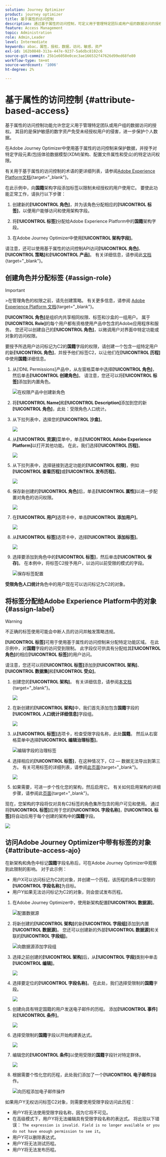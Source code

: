 ```yaml
---
solution: Journey Optimizer
product: journey optimizer
title: 基于属性的访问控制
description: 通过基于属性的访问控制，可定义用于管理特定团队或用户组的数据访问的授权。
feature: Access Management
topic: Administration
role: Admin,Leader
level: Intermediate
keywords: abac，属性，授权，数据，访问，敏感，资产
exl-id: 162b0848-313a-447e-9237-5a6dbc8102c6
source-git-commit: 25b1e6050e0cec3ae166532f47626d99ed68fe80
workflow-type: tm+mt
source-wordcount: '1006'
ht-degree: 2%

---
```


# 基于属性的访问控制 {#attribute-based-access}

基于属性的访问控制功能允许您定义用于管理特定团队或用户组的数据访问的授权。 其目的是保护敏感的数字资产免受未经授权用户的侵害，进一步保护个人数据。

在Adobe Journey Optimizer中使用基于属性的访问控制来保护数据，并授予对特定字段元素(包括体验数据模型(XDM)架构、配置文件属性和受众)的特定访问权限。

有关用于基于属性的访问控制的术语的更详细列表，请参阅[Adobe Experience Platform文档](https://experienceleague.adobe.com/docs/experience-platform/access-control/abac/overview.html?lang=zh-Hans){target="_blank"}。

在此示例中，向&#x200B;**国籍**&#x200B;架构字段添加标签以限制未经授权的用户使用它。 要使此功能正常工作，请执行以下步骤：

1. 创建新的&#x200B;**[!UICONTROL 角色]**，并为该角色分配相应的&#x200B;**[!UICONTROL 标签]**，以便用户能够访问和使用架构字段。

1. 将&#x200B;**[!UICONTROL 标签]**&#x200B;分配给Adobe Experience Platform中的&#x200B;**国籍**&#x200B;架构字段。

1. 在Adobe Journey Optimizer中使用&#x200B;**[!UICONTROL 架构字段]**。

请注意，还可以使用基于属性的访问控制API访问&#x200B;**[!UICONTROL 角色]**、**[!UICONTROL 策略]**&#x200B;和&#x200B;**[!UICONTROL 产品]**。 有关详细信息，请参阅此[文档](https://experienceleague.adobe.com/docs/experience-platform/access-control/abac/abac-api/overview.html){target="_blank"}。

## 创建角色并分配标签 {#assign-role}

>[!IMPORTANT]
>
>&#x200B;>在管理角色的权限之前，请先创建策略。 有关更多信息，请参阅 [Adobe Experience Platform 文档](https://experienceleague.adobe.com/docs/experience-platform/access-control/abac/permissions-ui/policies.html){target="_blank"}。

**[!UICONTROL 角色]**&#x200B;是组织内共享相同权限、标签和沙盒的一组用户。 属于&#x200B;**[!UICONTROL Role]**&#x200B;的每个用户都有资格使用产品中包含的Adobe应用程序和服务。 您还可以创建自己的&#x200B;**[!UICONTROL 角色]**，以微调用户对界面中特定功能或对象的访问权限。

要授予所选用户访问标记为C2的&#x200B;**国籍**&#x200B;字段的权限，请创建一个包含一组特定用户的新&#x200B;**[!UICONTROL 角色]**，并授予他们标签C2，以让他们在&#x200B;**[!UICONTROL 历程]**&#x200B;中使用&#x200B;**国籍**&#x200B;详细信息。

1. 从[!DNL Permissions]产品中，从左窗格菜单中选择&#x200B;**[!UICONTROL 角色]**，然后单击&#x200B;**[!UICONTROL 创建角色]**。 请注意，您还可以将&#x200B;**[!UICONTROL 标签]**&#x200B;添加到内置角色。

   ![在权限产品中创建新角色](assets/role_1.png)

1. 将&#x200B;**[!UICONTROL Name]**&#x200B;和&#x200B;**[!UICONTROL Description]**&#x200B;添加到您的新&#x200B;**[!UICONTROL 角色]**，此处：受限角色人口统计。

1. 从下拉列表中，选择您的&#x200B;**[!UICONTROL 沙盒]**。

   ![](assets/role_2.png)

1. 从&#x200B;**[!UICONTROL 资源]**&#x200B;菜单中，单击&#x200B;**[!UICONTROL Adobe Experience Platform]**&#x200B;以打开其他功能。 在此，我们选择&#x200B;**[!UICONTROL 历程]**。

   ![](assets/role_3.png)

1. 从下拉列表中，选择链接到选定功能的&#x200B;**[!UICONTROL 权限]**，例如&#x200B;**[!UICONTROL 查看历程]**&#x200B;或&#x200B;**[!UICONTROL 发布历程]**。

   ![](assets/role_6.png)

1. 保存新创建的&#x200B;**[!UICONTROL 角色]**&#x200B;后，单击&#x200B;**[!UICONTROL 属性]**&#x200B;以进一步配置对角色的访问权限。

   ![](assets/role_7.png)

1. 在&#x200B;**[!UICONTROL 用户]**&#x200B;选项卡中，单击&#x200B;**[!UICONTROL 添加用户]**。

   ![](assets/role_8.png)

1. 从&#x200B;**[!UICONTROL 标签]**&#x200B;选项卡中，选择&#x200B;**[!UICONTROL 添加标签]**。

   ![](assets/role_9.png)

1. 选择要添加到角色中的&#x200B;**[!UICONTROL 标签]**，然后单击&#x200B;**[!UICONTROL 保存]**。 在本例中，将标签C2授予用户，以访问以前受限的模式的字段。

   ![保存标签配置](assets/role_4.png)

**受限角色人口统计**&#x200B;角色中的用户现在可以访问标记为C2的对象。

## 将标签分配给Adobe Experience Platform中的对象 {#assign-label}

>[!WARNING]
>
>不正确的标签使用可能会中断人员的访问并触发策略违规。

**[!UICONTROL 标签]**&#x200B;可用于使用基于属性的访问控制来分配特定功能区域。 在此示例中，对&#x200B;**国籍**&#x200B;字段的访问受到限制。 此字段仅可供具有分配给其&#x200B;**[!UICONTROL 角色]**&#x200B;的相应&#x200B;**[!UICONTROL 标签]**&#x200B;的用户访问。

请注意，您还可以将&#x200B;**[!UICONTROL 标签]**&#x200B;添加到&#x200B;**[!UICONTROL 架构]**、**[!UICONTROL 数据集]**&#x200B;和&#x200B;**[!UICONTROL 受众]**。

1. 创建您的&#x200B;**[!UICONTROL 架构]**。 有关详细信息，请参阅[本文档](https://experienceleague.adobe.com/docs/experience-platform/xdm/schema/composition.html){target="_blank"}。

   ![](assets/label_1.png)

1. 在新创建的&#x200B;**[!UICONTROL 架构]**&#x200B;中，我们首先添加包含&#x200B;**国籍**&#x200B;字段的&#x200B;**[!UICONTROL 人口统计详细信息]**&#x200B;字段组。

   ![](assets/label_2.png)

1. 从&#x200B;**[!UICONTROL 标签]**&#x200B;选项卡，检查受限字段名称，此处&#x200B;**国籍**。 然后从右窗格菜单中选择&#x200B;**[!UICONTROL 编辑治理标签]**。

   ![编辑字段的治理标签](assets/label_3.png)

1. 选择相应的&#x200B;**[!UICONTROL 标签]**，在这种情况下，C2 — 数据无法导出到第三方。 有关可用标签的详细列表，请参阅[此页面](https://experienceleague.adobe.com/docs/experience-platform/data-governance/labels/reference.html#contract-labels){target="_blank"}。

   ![](assets/label_4.png)

1. 如果需要，可进一步个性化您的架构，然后启用它。 有关如何启用架构的详细步骤，请参阅此[页面](https://experienceleague.adobe.com/docs/experience-platform/xdm/ui/resources/schemas.html#profile){target="_blank"}。

现在，您架构的字段将仅对具有C2标签的角色集所包含的用户可见和使用。 通过将&#x200B;**[!UICONTROL 标签]**&#x200B;应用于您的&#x200B;**[!UICONTROL 字段名称]**，**[!UICONTROL 标签]**&#x200B;将自动应用于每个创建的架构中的&#x200B;**国籍**&#x200B;字段。

![](assets/label_5.png)

## 访问Adobe Journey Optimizer中带有标签的对象 {#attribute-access-ajo}

在新架构和角色中标记&#x200B;**国籍**&#x200B;字段名称后，可在Adobe Journey Optimizer中观察到此限制的影响。 对于此示例：

* 用户X可以访问标记为C2的对象，并创建一个历程，该历程的条件以受限的&#x200B;**[!UICONTROL 字段名称]**&#x200B;为目标。
* 用户Y如果无法访问标记为C2的对象，则会尝试发布历程。


1. 在Adobe Journey Optimizer中，使用新架构配置&#x200B;**[!UICONTROL 数据源]**。

   ![配置数据源](assets/journey_1.png)

1. 将新创建的&#x200B;**[!UICONTROL 架构]**&#x200B;的新&#x200B;**[!UICONTROL 字段组]**&#x200B;添加到内置&#x200B;**[!UICONTROL 数据源]**。 您还可以创建新的外部&#x200B;**[!UICONTROL 数据源]**&#x200B;和关联的&#x200B;**[!UICONTROL 字段组]**。

   ![向数据源添加字段组](assets/journey_2.png)

1. 选择之前创建的&#x200B;**[!UICONTROL 架构]**&#x200B;后，从&#x200B;**[!UICONTROL 字段]**&#x200B;类别中单击&#x200B;**[!UICONTROL 编辑]**。

   ![](assets/journey_3.png)

1. 选择要定位的&#x200B;**[!UICONTROL 字段名称]**。 在此处，我们选择受限制的&#x200B;**国籍**&#x200B;字段。

   ![](assets/journey_4.png)

1. 创建向具有特定国籍的用户发送电子邮件的历程。 添加&#x200B;**[!UICONTROL 事件]**&#x200B;和&#x200B;**[!UICONTROL 条件]**。

   ![](assets/journey_5.png)

1. 选择受限制的&#x200B;**国籍**&#x200B;字段以开始构建表达式。

   ![](assets/journey_6.png)

1. 编辑您的&#x200B;**[!UICONTROL 条件]**&#x200B;以使用受限的&#x200B;**国籍**&#x200B;字段针对特定群体。

   ![](assets/journey_7.png)

1. 根据需要个性化您的历程，此处我们添加了一个&#x200B;**[!UICONTROL 电子邮件]**&#x200B;操作。

   ![向历程添加电子邮件操作](assets/journey_8.png)

如果用户Y无权访问标签C2对象，则需要使用受限字段访问此历程：

* 用户Y将无法使用受限字段名称，因为它将不可见。
* 在高级模式下，用户Y将无法编辑具有受限字段名称的表达式。 将出现以下错误： `The expression is invalid. Field is no longer available or you do not have enough permission to see it`。
* 用户Y可以删除表达式。
* 用户Y将无法测试历程。
* 用户Y将无法发布历程。